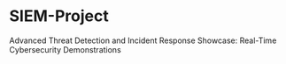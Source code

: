 # SIEM-Project
Advanced Threat Detection and Incident Response Showcase: Real-Time Cybersecurity Demonstrations
